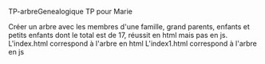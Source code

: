 TP-arbreGenealogique
TP pour Marie

Créer un arbre avec les membres d'une famille, grand parents, enfants et petits enfants dont le total est de 17, réussit en html mais pas en js.
L'index.html correspond à l'arbre en html
L'index1.html correspond à l'arbre en js
